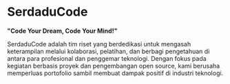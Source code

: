 # SerdaduCode
**"Code Your Dream, Code Your Mind!"**

SerdaduCode adalah tim riset yang berdedikasi untuk mengasah keterampilan melalui kolaborasi, pelatihan, dan berbagi pengetahuan di antara para profesional dan penggemar teknologi. Dengan fokus pada kegiatan berbasis proyek dan pengembangan open source, kami berusaha memperluas portofolio sambil membuat dampak positif di industri teknologi.
